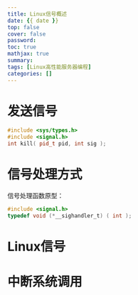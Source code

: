 ```yaml
---
title: Linux信号概述
date: {{ date }}
top: false
cover: false
password:
toc: true
mathjax: true
summary:
tags: [Linux高性能服务器编程] 
categories: []
---
```


# 发送信号

```c++
#include <sys/types.h>
#include <signal.h>
int kill( pid_t pid, int sig );
```

# 信号处理方式
信号处理函数原型：
```c++
#include <signal.h>
typedef void (*__sighandler_t) ( int );
```


# Linux信号

# 中断系统调用
